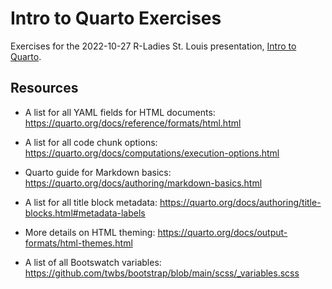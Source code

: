 # Intro to Quarto Exercises

Exercises for the 2022-10-27 R-Ladies St. Louis presentation, [Intro to Quarto](https://github.com/ivelasq/2022-10-27_intro-to-quarto).

## Resources

* A list for all YAML fields for HTML documents: <https://quarto.org/docs/reference/formats/html.html>

* A list for all code chunk options: <https://quarto.org/docs/computations/execution-options.html>

* Quarto guide for Markdown basics: <https://quarto.org/docs/authoring/markdown-basics.html>

* A list for all title block metadata: <https://quarto.org/docs/authoring/title-blocks.html#metadata-labels>

* More details on HTML theming: <https://quarto.org/docs/output-formats/html-themes.html>

* A list of all Bootswatch variables: <https://github.com/twbs/bootstrap/blob/main/scss/_variables.scss>
